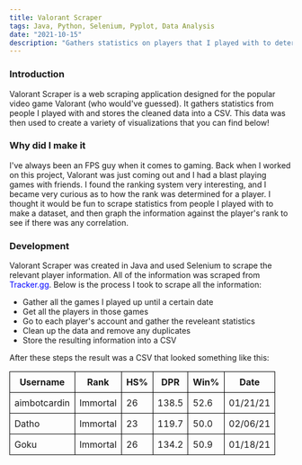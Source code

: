```yaml
---
title: Valorant Scraper
tags: Java, Python, Selenium, Pyplot, Data Analysis
date: "2021-10-15"
description: "Gathers statistics on players that I played with to determine if there was a correlation between ranks and certain statistics."
---
```


### Introduction
Valorant Scraper is a web scraping application designed for the popular video game Valorant (who would've guessed). It gathers statistics from people I played with and stores the cleaned data into a CSV. This data was then used to create a variety of visualizations that you can find below!

### Why did I make it
I've always been an FPS guy when it comes to gaming. Back when I worked on this project, Valorant was just coming out and I had a blast playing games with friends. I found the ranking system very interesting, and I became very curious as to how the rank was determined for a player. I thought it would be fun to scrape statistics from people I played with to make a dataset, and then graph the information against the player's rank to see if there was any correlation. 

### Development
Valorant Scraper was created in Java and used Selenium to scrape the relevant player information. All of the information was scraped from <a href="https://tracker.gg/valorant" class="link" target="_blank">Tracker.gg</a>. Below is the process I took to scrape all the information:
- Gather all the games I played up until a certain date
- Get all the players in those games 
- Go to each player's account and gather the reveleant statistics
- Clean up the data and remove any duplicates
- Store the resulting information into a CSV

After these steps the result was a CSV that looked something like this:

<table class="table">
  <tr>
    <th>Username</th>
    <th>Rank</th>
    <th>HS%</th>
    <th>DPR</th>
    <th>Win%</th>
    <th>Date</th>
  </tr>
  <tr>
    <td>aimbotcardin</td>
    <td>Immortal</td>
    <td>26</td>
    <td>138.5</td>
    <td>52.6</td>
    <td>01/21/21</td>
  </tr>
  <tr>
    <td>Datho</td>
    <td>Immortal</td>
    <td>23</td>
    <td>119.7</td>
    <td>50.0</td>
    <td>02/06/21</td>
  </tr>
  <tr>
    <td>Goku</td>
    <td>Immortal</td>
    <td>26</td>
    <td>134.2</td>
    <td>50.9</td>
    <td>01/18/21</td>
  </tr>
</table>

With this data came the fun part... graphs!

<img alt="Correlation Matrix" src="/assets/valorant-scraper/correlation-matrix.png" width="100%" height="100%" style="margin-right: 20px"/>
Note: Shows the correlations between all the different statistics. The largest correlation with the rank came from the headshot percentage which had a correlation of 0.79.

<img alt="Pairplot" src="/assets/valorant-scraper/pairplot.png" width="100%" height="100%" style="margin-right: 20px"/>
Note: Pairplot that visualizes all the data where the colors are the different ranks. Didn't get much out of this graph but thought it looked really cool.

<img alt="HS % vs Rank" src="/assets/valorant-scraper/hs_per_vs_rank.png" width="100%" height="100%" style="margin-right: 20px"/>
Note: Scatter plot showing headshot percentage on the y-axis and the rank number (0 = lowest rank, 15 = highest rank) on the x-axis.

I also made scatter plots for the statistics DPR (Damage per Round), KPR (Kills per Round), SPR (Score per Round), KD (Kill/Death Ratio), and Win percentage all of which were plotted against the rank like the graph above. I'm not showing those graphs as they did not have any significant correlation. All of the graphs were created in Python with the help of <a href="https://matplotlib.org/stable/tutorials/introductory/pyplot.html" class="link" target="_blank">pyplot</a>.

In the end, I found that headshot percentages had the highest correlation with the ranks. This makes sense as the better one can aim, in a game focused around aiming, the higher the rank they will achieve. Even though this finding wasn't groundbreaking, I had a fun time during the process and it was interesting to see how certain statistics could impact one's rank in Valorant. 


### Future Work
I'm not sure I'll get around to implementing it, but it would have been really cool to have some sort of GUI to generate and display all the graphs after scraping the data. Other than that, I am content with where the project ended up.

#### Thanks for reading!

<style>
    .link {
        color: #0000FF;
        text-decoration: none;
    }
    .link:hover {
        text-decoration: underline;
    }

    .table {
        border-collapse: collapse;
        width: 100%;
        height: 100%;
    }

    .table th,
    .table td {
        border: 1px solid black;
        padding: 8px;
    }

    @media (max-width: 600px) {
        .table th,
        .table td {
            font-size: 12px;
            padding: 6px;
        }
    }

</style>